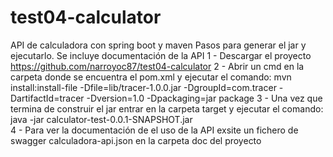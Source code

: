 # test04-calculator
API de calculadora con spring boot y maven
Pasos para generar el jar y ejecutarlo. Se incluye documentación de la API
1 - Descargar el proyecto https://github.com/narroyoc87/test04-calculator
2 - Abrir un cmd en la carpeta donde se encuentra el pom.xml y ejecutar el comando:
	mvn install:install-file -Dfile=lib/tracer-1.0.0.jar -DgroupId=com.tracer -DartifactId=tracer -Dversion=1.0 -Dpackaging=jar package
3 - Una vez que termina de construir el jar entrar en la carpeta target y ejecutar el comando: 
	java -jar calculator-test-0.0.1-SNAPSHOT.jar  
4 - Para ver la documentación de el uso de la API exsite un fichero de swagger calculadora-api.json en la carpeta doc del proyecto 
